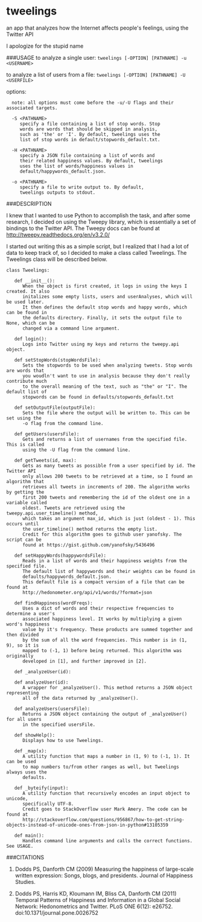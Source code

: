 # tweelings
an app that analyzes how the Internet affects people's feelings, using the Twitter API

I apologize for the stupid name

###USAGE
   to analyze a single user:
      `tweelings [-OPTION] [PATHNAME] -u <USERNAME>`

   to analyze a list of users from a file:
      `tweelings [-OPTION] [PATHNAME] -U <USERFILE>`

   options:

      note: all options must come before the -u/-U flags and their associated targets.

      -S <PATHNAME> 
         specify a file containing a list of stop words. Stop
         words are words that should be skipped in analysis,
         such as 'the' or 'I'. By default, tweelings uses the
         list of stop words in default/stopwords_default.txt.

      -H <PATHNAME>
         specify a JSON file containing a list of words and
         their related happiness values. By default, tweelings
         uses the list of words/happiness values in
         default/happywords_default.json.

      -o <PATHNAME>
         specify a file to write output to. By default,
         tweelings outputs to stdout.

###DESCRIPTION

I knew that I wanted to use Python to accomplish the task, and after some research, I decided 
on using the Tweepy library, which is essentially a set of bindings to the Twitter API.
The Tweepy docs can be found at http://tweepy.readthedocs.org/en/v3.2.0/

I started out writing this as a simple script, but I realized that I had a lot of data to keep track of, so I decided to make a class called Tweelings. The Tweelings class will be described below.

```
class Tweelings:

   def __init__():
      When the object is first created, it logs in using the keys I created. It also
      initalizes some empty lists, users and userAnalyses, which will be used later.
      It then defines the default stop words and happy words, which can be found in
      the defaults directory. Finally, it sets the output file to None, which can be
      changed via a command line argument. 

   def login():
      Logs into Twitter using my keys and returns the tweepy.api object.

   def setStopWords(stopWordsFile):
      Sets the stopwords to be used when analyzing tweets. Stop words are words that
      you woudln't want to use in analysis because they don't really contribute much
      to the overall meaning of the text, such as "the" or "I". The default list of
      stopwords can be found in defaults/stopwords_default.txt

   def setOutputFile(outputFile):
      Sets the file where the output will be written to. This can be set using the
      -o flag from the command line.

   def getUsers(usersFile):
      Gets and returns a list of usernames from the specified file. This is called
      using the -U flag from the command line.

   def getTweets(id, max):
      Gets as many tweets as possible from a user specified by id. The Twitter API
      only allows 200 tweets to be retrieved at a time, so I found an algorithm that
      retrieves all tweets in increments of 200. The algorithm works by getting the
      first 200 tweets and remembering the id of the oldest one in a variable called
      oldest. Tweets are retrieved using the tweepy.api.user_timeline() method,
      which takes an argument max_id, which is just (oldest - 1). This occurs until
      the user_timeline() method returns the empty list.
      Credit for this algorithm goes to github user yanofsky. The script can be
      found at https://gist.github.com/yanofsky/5436496

   def setHappyWords(happywordsFile):
      Reads in a list of words and their happiness weights from the specified file.
      The default list of happywords and their weights can be found in
      defaults/happywords_default.json.
      This default file is a compact version of a file that can be found at
      http://hedonometer.org/api/v1/words/?format=json

   def findHappiness(wordFreqs):
      Uses a dict of words and their respective frequencies to determine a user's
      associated happiness level. It works by multiplying a given word's happiness
      value by it's frequency. These products are summed together and then divided
      by the sum of all the word frequencies. This number is in (1, 9), so it is
      mapped to (-1, 1) before being returned. This algorithm was originally
      developed in [1], and further improved in [2].

   def _analyzeUser(id):

   def analyzeUser(id):
      A wrapper for _analyzeUser(). This method returns a JSON object representing
      all of the data returned by _analyzeUser().

   def analyzeUsers(usersFile):
      Returns a JSON object containing the output of _analyzeUser() for all users
      in the specified usersFile.

   def showHelp():
      Displays how to use Tweelings.

   def _map(x):
      A utility function that maps a number in (1, 9) to (-1, 1). It can be used
      to map numbers to/from other ranges as well, but Tweelings always uses the
      defaults.

   def _byteify(input):
      A utility function that recursively encodes an input object to unicode,
      specifically UTF-8.
      Credit goes to StackOverflow user Mark Amery. The code can be found at
      http://stackoverflow.com/questions/956867/how-to-get-string-objects-instead-of-unicode-ones-from-json-in-python#13105359

   def main():
      Handles command line arguments and calls the correct functions. See USAGE.
```

###CITATIONS
   1. Dodds PS, Danforth CM (2009) Measuring the happiness of large-scale written expression: Songs, blogs, and presidents. Journal of Happiness Studies.

   2. Dodds PS, Harris KD, Kloumann IM, Bliss CA, Danforth CM (2011) Temporal Patterns of Happiness and Information in a Global Social Network: Hedonometrics and Twitter. PLoS ONE 6(12): e26752. doi:10.1371/journal.pone.0026752
